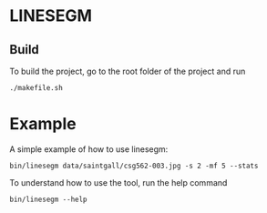 LINESEGM
===================

## Build
To build the project, go to the root folder of the project and run
```
./makefile.sh
````

# Example
A simple example of how to use linesegm:
```
bin/linesegm data/saintgall/csg562-003.jpg -s 2 -mf 5 --stats
```

To understand how to use the tool, run the help command
```
bin/linesegm --help
````
